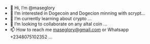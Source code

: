 - 👋 Hi, I’m @maseglory
- 👀 I’m interested in Dogecoin and Dogecion minning with scrypt...
- 🌱 I’m currently learning about crypto ...
- 💞️ I’m looking to collaborate on any altal coin ...
- 📫 How to reach me maseglory@gmail.com or Whatsapp +2348075102352 ...

<!---
maseglory/maseglory is a ✨ special ✨ repository because its `README.md` (this file) appears on your GitHub profile.
You can click the Preview link to take a look at your changes.
--->
